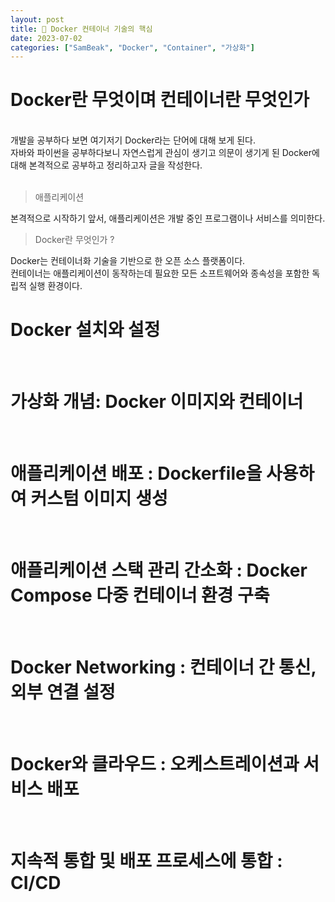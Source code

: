 ```yaml
---
layout: post
title: 🚢 Docker 컨테이너 기술의 핵심
date: 2023-07-02
categories: ["SamBeak", "Docker", "Container", "가상화"]
---
```


# Docker란 무엇이며 컨테이너란 무엇인가

<br>
개발을 공부하다 보면 여기저기 Docker라는 단어에 대해 보게 된다. <br>
자바와 파이썬을 공부하다보니 자연스럽게 관심이 생기고 의문이 생기게 된 Docker에 대해 본격적으로 공부하고 정리하고자 글을 작성한다. <br><br>

> 애플리케이션

본격적으로 시작하기 앞서, 애플리케이션은 개발 중인 프로그램이나 서비스를 의미한다.

> Docker란 무엇인가 ?

Docker는 컨테이너화 기술을 기반으로 한 오픈 소스 플랫폼이다. <br>
컨테이너는 애플리케이션이 동작하는데 필요한 모든 소프트웨어와 종속성을 포함한 독립적 실행 환경이다. <br>

# Docker 설치와 설정

<br>

# 가상화 개념: Docker 이미지와 컨테이너

<br>

# 애플리케이션 배포 : Dockerfile을 사용하여 커스텀 이미지 생성

<br>

# 애플리케이션 스택 관리 간소화 : Docker Compose 다중 컨테이너 환경 구축

<br>

# Docker Networking : 컨테이너 간 통신, 외부 연결 설정

<br>

# Docker와 클라우드 : 오케스트레이션과 서비스 배포

<br>

# 지속적 통합 및 배포 프로세스에 통합 : CI/CD

<br>
